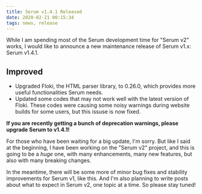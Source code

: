 ```yaml
---
title: Serum v1.4.1 Released
date: 2020-02-21 00:15:34
tags: news, release
---
```


While I am spending most of the Serum development time for "Serum v2" works, I
would like to announce a new maintenance release of Serum v1.x: Serum v1.4.1.

## Improved

- Upgraded Floki, the HTML parser library, to 0.26.0, which provides more
  useful functionalities Serum needs.
- Updated some codes that may not work well with the latest version of Floki.
  These codes were causing some noisy warnings during website builds for some
  users, but this issuse is now fixed.

**If you are recently getting a bunch of deprecation warnings, please upgrade
Serum to v1.4.1!**

For those who have been waiting for a big update, I'm sorry. But like I said at
the beginning, I have been working on the "Serum v2" project, and this is going
to be a _huge_ one, with many enhancements, many new features, but also with
many breaking changes.

In the meantime, there will be some more of minor bug fixes and stability
improvements for Serum v1, like this. And I'm also planning to write posts
about what to expect in Serum v2, one topic at a time. So please stay tuned!
